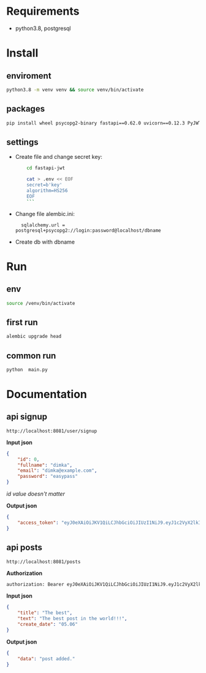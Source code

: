 #  Requirements

- python3.8, postgresql

#  Install

## enviroment
```sh
python3.8 -m venv venv && source venv/bin/activate
```

## packages
```sh
pip install wheel psycopg2-binary fastapi==0.62.0 uvicorn==0.12.3 PyJWT==1.7.1 python-decouple==3.3 "pydantic[email]" alembic pydantic_sqlalchemy
```

## settings
- Create file and change secret key:
    ```sh
        cd fastapi-jwt

        cat > .env << EOF
        secret=b'key' 
        algorithm=HS256
        EOF
        ```
- Change file alembic.ini:

        sqlalchemy.url = postgresql+psycopg2://login:password@localhost/dbname

- Create db with dbname

# Run
## env
```sh
source /venv/bin/activate
```
## first run
```sh
alembic upgrade head
```
## common run
```sh
python  main.py
```

# Documentation


## api signup
    http://localhost:8081/user/signup 

**Input json**
```json
{
    "id": 0,
    "fullname": "dimka",
    "email": "dimka@example.com",
    "password": "easypass"
}
```
*id value doesn't matter*

**Output json**
```json
{
    "access_token": "eyJ0eXAiOiJKV1QiLCJhbGciOiJIUzI1NiJ9.eyJ1c2VyX2lkIjoiZGkxa2FAZXhhbXBsZS5jb20iLCJleHBpcmVzIjoxNjQ2OTk5MDY1LjAzODEzMzF9.o-KO865ybNWMWXvrH7ilBRAVum8ftzWeh7nPGdZ5jmM"
}
```
## api posts
    http://localhost:8081/posts

**Authorization**
```sh
authorization: Bearer eyJ0eXAiOiJKV1QiLCJhbGciOiJIUzI1NiJ9.eyJ1c2VyX2lkIjoiZGkxa2FAZXhhbXBsZS5jb20iLCJleHBpcmVzIjoxNjQ2OTkwODc4LjQyMjY5ODV9.K1o1DN15aFPSNajj-9r20Bl5tftqkGybX0vGNZeB2gA'
```

**Input json**
```json
{
    "title": "The best",
    "text": "The best post in the world!!!",
    "create_date": "05.06"
}
```

**Output json**
```json
{
    "data": "post added."
}
```